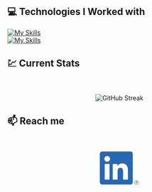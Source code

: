 ## :computer: Technologies I Worked with


[![My Skills](https://skillicons.dev/icons?i=react,js)](https://skillicons.dev)
<br/>
[![My Skills](https://skillicons.dev/icons?i=html,css,tailwind)](https://skillicons.dev)



## :chart: Current Stats

<br />
<p align="center">
  <img width="60%" src="https://github-readme-streak-stats.herokuapp.com?user=searchsakib&theme=gruvbox-duo" alt="GitHub Streak" />
</p>

## :mailbox: Reach me

<br />

<p align="center">
  <a href="https://www.linkedin.com/in/searchsakib">
    <img height="75" src="https://github.com/searchsakib/searchsakib/blob/main/images/icons/LI-In-Bug.png" alt="LinkedIn Logo">
  </a>
</p>

<br />
